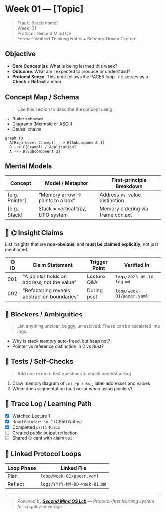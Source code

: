 # Week 01 — [Topic]

> Track: [track-name]  
> Week: 01  
> Protocol: Second Mind OS  
> Format: Verified Thinking Notes + Schema-Driven Capture

## Objective

- **Core Concept(s)**: What is being learned this week?
- **Outcome**: What am I expected to produce or understand?
- **Protocol Scope**: This note follows the PACER loop → it serves as a **Check + Reflect** anchor.

## Concept Map / Schema

> Use this section to describe the concept using:

- Bullet schemas
- Diagrams (Mermaid or ASCII)
- Causal chains

```mermaid
graph TD
  A[High-Level Concept] --> B[Subcomponent 1]
  B --> C[Example / Application]
  A --> D[Subcomponent 2]
```

## Mental Models

| Concept         | Model / Metaphor                   | First-principle Breakdown         |
| --------------- | ---------------------------------- | --------------------------------- |
| \[e.g. Pointer] | "Memory arrow → points to a box"   | Address vs. value distinction     |
| \[e.g. Stack]   | Stack = vertical tray, LIFO system | Memory ordering via frame context |

## 📣 ⌬ Insight Claims

List insights that are **non-obvious**, and **must be claimed explicitly**, not just mentioned.

| ⌬ ID | Claim Statement                              | Trigger Point | Verified In               |
| ---- | -------------------------------------------- | ------------- | ------------------------- |
| 001  | "A pointer holds an address, not the value"  | Lecture Q\&A  | `logs/2025-05-16-log.md`  |
| 002  | "Refactoring reveals abstraction boundaries" | During pset   | `loop/week-01/pacer.yaml` |

## 🚧 Blockers / Ambiguities

> List anything unclear, buggy, unresolved. These can be escalated into logs.

- Why is stack memory auto-freed, but heap not?
- Pointer vs reference distinction in C vs Rust?

## 🧪 Tests / Self-Checks

> Add one or more test questions to check understanding

1. Draw memory diagram of `int *p = &x;`, label addresses and values
2. When does segmentation fault occur when using pointers?

## 📃 Trace Log / Learning Path

- [x] Watched Lecture 1
- [x] Read `Pointers in C` (CS50 Notes)
- [x] Completed `pset1-Mario`
- [ ] Created public output reflection
- [ ] Shared ⌬ card with claim `001`

## 🔁 Linked Protocol Loops

| Loop Phase | Linked File                  |
| ---------- | ---------------------------- |
| Plan       | `loop/week-01/pacer.yaml`    |
| Reflect    | `logs/YYYY-MM-DD-week-01.md` |

---

> _Powered by [**Second Mind OS Lab**](https://github.com/secondmindlab) — Protocol-first learning system for cognitive leverage._
